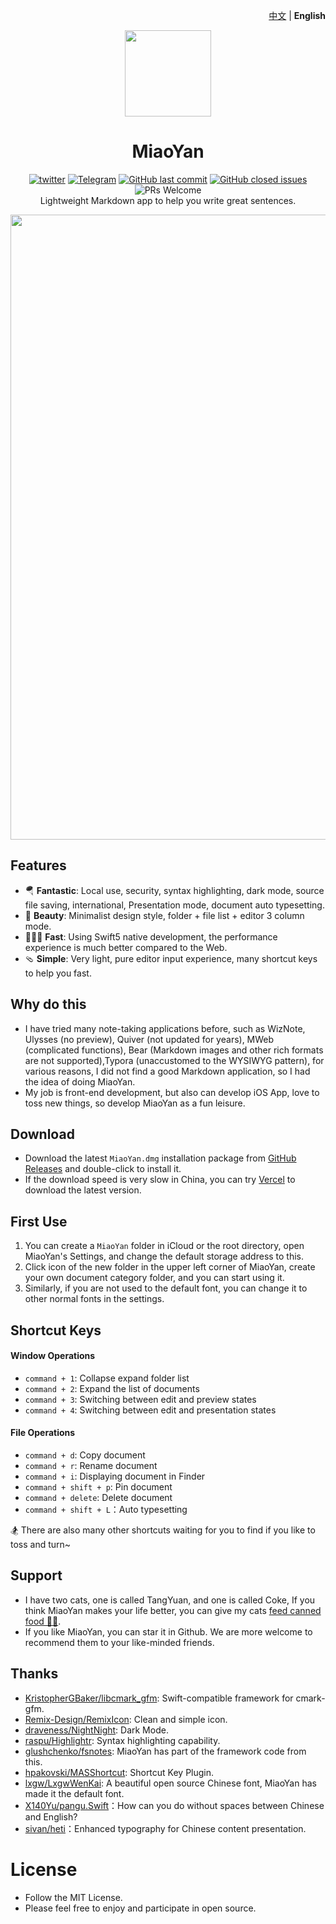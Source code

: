 <p align="right"><a href="https://github.com/tw93/MiaoYan">中文</a> | <strong>English</strong></p>
<p align="center">
  <a href="https://miaoyan.app/" target="_blank"><img src=https://gw.alipayobjects.com/zos/k/t0/43.png width=138 /></a>
  <h1 align="center">MiaoYan</h1>
  <div align="center">
    <a href="https://twitter.com/HiTw93">
      <img alt="twitter" src="https://img.shields.io/twitter/follow/HiTw93?color=%231D9BF0&label=Twitter&style=flat-square"></a>
    <a href="https://t.me/miaoyan">
      <img alt="Telegram" src="https://img.shields.io/badge/Telegram-MiaoYan-blue?style=flat-square"></a>
    <a href="https://github.com/tw93/MiaoYan/commits/dev">
      <img alt="GitHub last commit" src="https://img.shields.io/github/last-commit/tw93/MiaoYan.svg?style=flat-square"></a>
    <a href="https://github.com/tw93/MiaoYan/issues?utf8=%E2%9C%93&q=">
      <img alt="GitHub closed issues" src="https://img.shields.io/github/issues-closed/tw93/MiaoYan.svg?style=flat-square"></a>
    <a>
      <img alt="PRs Welcome" src="https://img.shields.io/badge/PRs-welcome-brightgreen.svg?style=flat-square"></a>
  </div>
  <div align="center">Lightweight Markdown app to help you write great sentences.</div>
</p>

<kbd>
<img src=https://gw.alipayobjects.com/zos/k/8m/en.gif width=1000>
</kbd>

## Features

- 🪂 **Fantastic**: Local use, security, syntax highlighting, dark mode, source file saving, international, Presentation mode, document auto typesetting.
- 🐶 **Beauty**: Minimalist design style, folder + file list + editor 3 column mode.
- 🏌🏽‍♂️ **Fast**: Using Swift5 native development, the performance experience is much better compared to the Web.
- 🩴 **Simple**: Very light, pure editor input experience, many shortcut keys to help you fast.

## Why do this

- I have tried many note-taking applications before, such as WizNote, Ulysses (no preview), Quiver (not updated for years), MWeb (complicated functions), Bear (Markdown images and other rich formats are not supported),Typora (unaccustomed to the WYSIWYG pattern), for various reasons, I did not find a good Markdown application, so I had the idea of doing MiaoYan.
- My job is front-end development, but also can develop iOS App, love to toss new things, so develop MiaoYan as a fun leisure.

## Download

- Download the latest `MiaoYan.dmg` installation package from <a href="https://github.com/tw93/MiaoYan/releases" target="_blank">GitHub Releases</a> and double-click to install it.
- If the download speed is very slow in China, you can try <a href="https://miaoyan.app/Release/MiaoYan.dmg" target="_blank">Vercel</a> to download the latest version.

## First Use

1. You can create a `MiaoYan` folder in iCloud or the root directory, open MiaoYan's Settings, and change the default storage address to this.
2. Click icon of the new folder in the upper left corner of MiaoYan, create your own document category folder, and you can start using it.
3. Similarly, if you are not used to the default font, you can change it to other normal fonts in the settings.

## Shortcut Keys

#### Window Operations

- `command + 1`: Collapse expand folder list
- `command + 2`: Expand the list of documents
- `command + 3`: Switching between edit and preview states
- `command + 4`: Switching between edit and presentation states

#### File Operations

- `command + d`: Copy document
- `command + r`: Rename document
- `command + i`: Displaying document in Finder
- `command + shift + p`: Pin document
- `command + delete`: Delete document
- `command + shift + L`：Auto typesetting

🏂 There are also many other shortcuts waiting for you to find if you like to toss and turn~

## Support

- I have two cats, one is called TangYuan, and one is called Coke, If you think MiaoYan makes your life better, you can give my cats [feed canned food 🥩🍤](https://miaoyan.app/cats.html).
- If you like MiaoYan, you can star it in Github. We are more welcome to recommend them to your like-minded friends.

## Thanks

- <a href="https://github.com/KristopherGBaker/libcmark_gfm" target="_blank">KristopherGBaker/libcmark_gfm</a>: Swift-compatible framework for cmark-gfm.
- <a href="https://github.com/Remix-Design/RemixIcon" target="_blank">Remix-Design/RemixIcon</a>: Clean and simple icon.
- <a href="https://github.com/draveness/NightNight" target="_blank">draveness/NightNight</a>: Dark Mode.
- <a href="https://github.com/raspu/Highlightr" target="_blank">raspu/Highlightr</a>: Syntax highlighting capability.
- <a href="https://github.com/glushchenko/fsnotes" target="_blank">glushchenko/fsnotes</a>: MiaoYan has part of the framework code from this.
- <a href="https://github.com/shpakovski/MASShortcut" target="_blank">hpakovski/MASShortcut</a>: Shortcut Key Plugin.
- <a href="https://github.com/lxgw/LxgwWenKai" target="_blank">lxgw/LxgwWenKai</a>: A beautiful open source Chinese font, MiaoYan has made it the default font.
- <a href="https://github.com/X140Yu/pangu.Swift" target="_blank">X140Yu/pangu.Swift</a>：How can you do without spaces between Chinese and English?
- <a href="https://github.com/sivan/heti" target="_blank">sivan/heti</a>：Enhanced typography for Chinese content presentation.

# License

- Follow the MIT License.
- Please feel free to enjoy and participate in open source.
